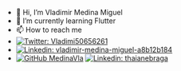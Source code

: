 - 👋 Hi, I’m Vladimir Medina Miguel
- 🌱 I’m currently learning Flutter
- 📫 How to reach me 
- [![Twitter: Vladimi50656261](https://img.shields.io/twitter/follow/Vladimi50656261?style=social)](https://twitter.com/Vladimi50656261)
- [![Linkedin: vladimir-medina-miguel-a8b12b184](https://img.shields.io/badge/-vladimir-medina-miguel-a8b12b184-blue?style=flat-square&logo=Linkedin&logoColor=white&link=https://www.linkedin.com/in/vladimir-medina-miguel-a8b12b184/)](https://www.linkedin.com/in/vladimir-medina-miguel-a8b12b184/)
- [![GitHub MedinaVla](https://img.shields.io/github/followers/MedinaVla?label=follow&style=social)](https://github.com/MedinaVla)
[![Linkedin: thaianebraga](https://img.shields.io/badge/-thaianebraga-blue?style=flat-square&logo=Linkedin&logoColor=white&link=https://www.linkedin.com/in/thaianebraga/)](https://www.linkedin.com/in/thaianebraga/)

<!---
MedinaVla/MedinaVla is a ✨ special ✨ repository because its `README.md` (this file) appears on your GitHub profile.
You can click the Preview link to take a look at your changes.
--->
